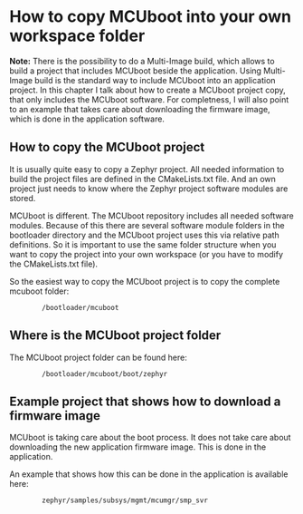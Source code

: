 # How to copy MCUboot into your own workspace folder

**Note:** There is the possibility to do a Multi-Image build, which allows to build a project that includes MCUboot beside the application. Using Multi-Image build is the standard way to include MCUboot into an application project. In this chapter I talk about how to create a MCUboot project copy, that only includes the MCUboot software. For completness, I will also point to an example that takes care about downloading the firmware image, which is done in the application software.

## How to copy the MCUboot project

It is usually quite easy to copy a Zephyr project. All needed information to build the project files are defined in the CMakeLists.txt file. And an own project just needs to know where the Zephyr project software modules are stored. 

MCUboot is different. The MCUboot repository includes all needed software modules. Because of this there are several software module folders in the bootloader directory and the MCUboot project uses this via relative path definitions. So it is important to use the same folder structure when you want to copy the project into your own workspace (or you have to modify the CMakeLists.txt file). 

So the easiest way to copy the MCUboot project is to copy the complete mcuboot folder:

            /bootloader/mcuboot


## Where is the MCUboot project folder

The MCUboot project folder can be found here:

            /bootloader/mcuboot/boot/zephyr


## Example project that shows how to download a firmware image

MCUboot is taking care about the boot process. It does not take care about downloading the new application firmware image. This is done in the application.

An example that shows how this can be done in the application is available here:

            zephyr/samples/subsys/mgmt/mcumgr/smp_svr
            
